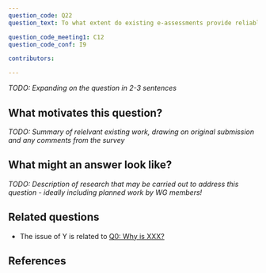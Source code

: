 ```yaml
---
question_code: Q22 
question_text: To what extent do existing e-assessments provide reliable measures of mathematical understanding, as might otherwise be measured by traditional exams? 

question_code_meeting1: C12 
question_code_conf: I9 

contributors: 

---
```

*TODO: Expanding on the question in 2-3 sentences*

## What motivates this question?

*TODO: Summary of relelvant existing work, drawing on original submission and any comments from the survey*

## What might an answer look like?

*TODO: Description of research that may be carried out to address this question - ideally including planned work by WG members!*

## Related questions

* The issue of Y is related to [Q0: Why is XXX?](Q0)

## References
